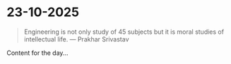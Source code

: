 # 23-10-2025

> Engineering is not only study of 45 subjects but it is moral studies of intellectual life. — Prakhar Srivastav

Content for the day...
